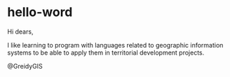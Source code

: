 # hello-word

Hi dears,

I like learning to program with languages related to geographic information systems to be able to apply them in territorial development projects.

@GreidyGIS
